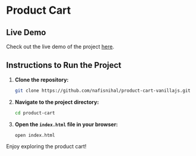 # Product Cart

## Live Demo

Check out the live demo of the project [here](https://product-cart-vanillajs.vercel.app).

## Instructions to Run the Project

1. **Clone the repository:**

   ```bash
   git clone https://github.com/nafisnihal/product-cart-vanillajs.git
   ```

2. **Navigate to the project directory:**

   ```bash
   cd product-cart
   ```

3. **Open the `index.html` file in your browser:**

   ```bash
   open index.html
   ```

Enjoy exploring the product cart!
